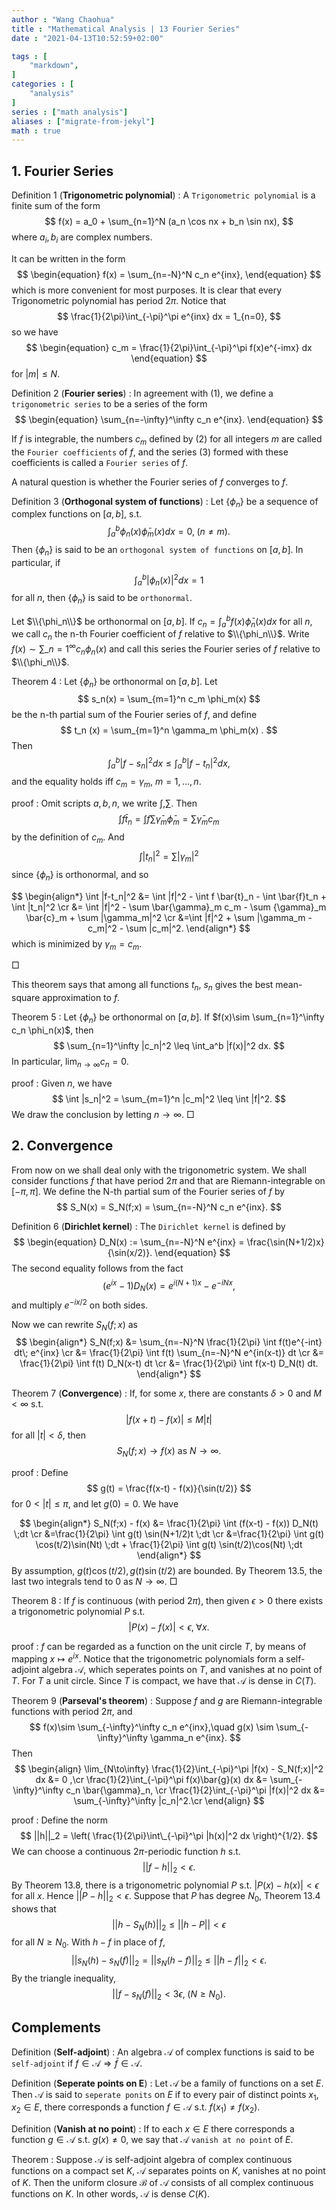 ```yaml
---
author : "Wang Chaohua"
title : "Mathematical Analysis | 13 Fourier Series"
date : "2021-04-13T10:52:59+02:00"

tags : [
    "markdown",
]
categories : [
    "analysis"
]
series : ["math analysis"]
aliases : ["migrate-from-jekyl"]
math : true
---
```







## 1. Fourier Series

Definition 1 (**Trigonometric polynomial**)
: A `Trigonometric polynomial` is a finite sum of the form
$$ 
 f(x) = a_0 + \sum_{n=1}^N (a_n \cos nx  + b_n \sin nx),
$$
where $a_i,b_i$ are complex numbers. 

It can be written in the form 
$$ 
\begin{equation}
f(x) = \sum_{n=-N}^N c_n e^{inx},
\end{equation}
$$
which is more convenient for most purposes. It is clear that every Trigonometric polynomial has period $2\pi$. Notice that 
$$ 
 \frac{1}{2\pi}\int_{-\pi}^\pi e^{inx} dx =  1_{n=0},
$$
so we have 
$$ 
\begin{equation}
c_m =   \frac{1}{2\pi}\int_{-\pi}^\pi f(x)e^{-imx} dx
\end{equation}
$$
for $|m|\leq N$. 

Definition 2 (**Fourier series**)
: In agreement with (1), we define a `trigonometric series` to be a series of the form 
$$ 
\begin{equation}
   \sum_{n=-\infty}^\infty c_n e^{inx}.
\end{equation}
$$

If $f$ is integrable, the numbers $c_m$ defined by (2) for all integers $m$ are called the `Fourier coefficients` of $f$, and the series (3) formed with these coefficients is called a `Fourier series` of $f$.


A natural question is whether the Fourier series of $f$ converges to $f$.

Definition 3 (**Orthogonal system of functions**)
: Let $\{\phi_n\}$ be a sequence of complex functions on $[a,b]$, s.t. 
$$ 
 \int_a^b \phi_n(x) \bar{\phi}_m(x) dx = 0,\; (n\neq m) .
$$
Then $\{\phi_n\}$ is said to be an `orthogonal system of functions` on $[a,b]$. In particular, if 
$$ 
   \int_a^b |\phi_n(x)|^2  dx = 1
$$
for all $n$, then  $\{\phi_n\}$ is said to be `orthonormal`.

Let $\\{\phi_n\\}$ be orthonormal on $[a,b]$. If $c_n = \int_a^b f(x) \bar{\phi}_n(x) dx$ for all $n$, we call $c_n$ the n-th Fourier coefficient of 
$f$ relative to $\\{\phi_n\\}$. Write $f(x) \sim \sum\_{n=1}^\infty c_n \phi_n(x)$ and call this series the Fourier series of $f$ relative to $\\{\phi_n\\}$.


Theorem 4
: Let $\{\phi_n\}$ be orthonormal on $[a,b]$. Let 
$$ 
 s_n(x) = \sum_{m=1}^n c_m \phi_m(x)
$$
be the n-th partial sum of the Fourier series of $f$, and define 
$$ 
    t_n (x) = \sum_{m=1}^n \gamma_m \phi_m(x) .
$$
Then 
$$ 
 \int_a^b |f - s_n|^2 dx \leq   \int_a^b |f - t_n|^2 dx,
$$
and the equality holds iff $c_m = \gamma_m$, $m=1,...,n$. 

proof
: Omit scripts $a,b,n$, we write $\int,\sum$. Then 
$$ 
 \int f \bar{t}_n = \int f \sum \bar{\gamma}_m \bar{\phi}_m = \sum \bar{\gamma}_m c_m
$$
by the definition of $c_m$. And 
$$ 
 \int |t_n|^2 = \sum |\gamma_m|^2
$$
since $\{\phi_n\}$ is orthonormal, and so 


$$
\begin{align*}
   \int |f-t_n|^2 &= \int |f|^2 - \int f \bar{t}_n - \int \bar{f}t_n + \int |t_n|^2 \cr
        &= \int |f|^2 - \sum \bar{\gamma}_m c_m - \sum {\gamma}_m  \bar{c}_m + \sum |\gamma_m|^2 \cr
        &=\int |f|^2 + \sum |\gamma_m - c_m|^2 - \sum |c_m|^2.
\end{align*}
$$
which is minimized by $\gamma_m = c_m$.

$\Box$

This theorem says that among all functions $t_n$, $s_n$ gives the best mean-square approximation to $f$.

Theorem 5
: Let $\{\phi_n\}$ be orthonormal on $[a,b]$. If $f(x)\sim \sum_{n=1}^\infty c_n \phi_n(x)$, then 
$$ 
   \sum_{n=1}^\infty |c_n|^2 \leq \int_a^b |f(x)|^2 dx.
$$
In particular, $\lim_{n\to\infty} c_n = 0$.

proof
: Given $n$, we have 
$$ 
 \int |s_n|^2 =    \sum_{m=1}^n |c_m|^2 \leq \int |f|^2.
$$
We draw the conclusion by letting $n\to\infty$.
$\Box$


## 2. Convergence
From now on we shall deal only with the trigonometric system. We shall consider functions $f$ that have period $2\pi$ and that are Riemann-integrable on $[-\pi,\pi]$. We define the N-th partial sum of the Fourier series of $f$ by 
$$ 
 S_N(x) = S_N(f;x) = \sum_{n=-N}^N c_n e^{inx}.
$$

Definition 6 (**Dirichlet kernel**)
: The `Dirichlet kernel` is defined by 
$$ 
\begin{equation}
 D_N(x) :=   \sum_{n=-N}^N  e^{inx} = \frac{\sin(N+1/2)x}{\sin(x/2)}.
\end{equation}
$$
The second equality follows from the fact
$$ 
   (e^{ix} - 1) D_N(x) = e^{i(N+1)x} - e^{-iNx},
$$
and multiply $e^{-ix/2}$ on both sides.

Now we can rewrite $S_N(f;x)$ as 
$$ 
 \begin{align*}
    S_N(f;x) &= \sum_{n=-N}^N \frac{1}{2\pi} \int f(t)e^{-int} dt\; e^{inx} \cr
        &= \frac{1}{2\pi}  \int f(t) \sum_{n=-N}^N   e^{in(x-t)} dt \cr
        &= \frac{1}{2\pi}  \int f(t) D_N(x-t) dt \cr
        &= \frac{1}{2\pi}  \int f(x-t) D_N(t) dt.
 \end{align*} 
$$

Theorem 7 (**Convergence**)
: If, for some $x$, there are constants $\delta>0$ and $M<\infty$ s.t. 
$$ 
 |f(x+t) - f(x)|\leq M|t|
$$
for all $|t|<\delta$, then 
$$ 
 S_N(f;x)\to f(x) \text{ as } N\to\infty.
$$

proof
: Define 
$$ 
 g(t) = \frac{f(x-t) - f(x)}{\sin(t/2)}
$$
for $0<|t|\leq \pi$, and let $g(0) = 0$. We have 

$$ 
 \begin{align*}
    S_N(f;x) - f(x) &= \frac{1}{2\pi}  \int (f(x-t) - f(x)) D_N(t) \;dt \cr
        &=\frac{1}{2\pi}  \int g(t) \sin(N+1/2)t \;dt \cr
        &=\frac{1}{2\pi}  \int g(t) \cos(t/2)\sin(Nt) \;dt + \frac{1}{2\pi}  \int g(t) \sin(t/2)\cos(Nt) \;dt
 \end{align*}
$$
By assumption, $g(t) \cos(t/2),g(t) \sin(t/2)$ are bounded. By Theorem 13.5, the last two integrals tend to 0 as $N\to\infty$.
$\Box$

Theorem 8
: If $f$ is continuous (with period $2\pi$), then given $\epsilon>0$ there exists a trigonometric polynomial $P$ s.t. 
$$ 
 |P(x) - f(x)|< \epsilon,\;\forall x.
$$

proof
: $f$ can be regarded as a function on the unit circle $T$, by means of mapping $x\mapsto e^{ix}$. Notice that the trigonometric polynomials form a self-adjoint algebra $\mathcal{A}$, which seperates points on $T$, and vanishes at no point of $T$. For $T$ a unit circle. Since $T$ is compact, we have that $\mathcal{A}$ is dense in $C(T)$.


Theorem 9 (**Parseval's theorem**)
: Suppose $f$ and $g$ are Riemann-integrable functions with period $2\pi$, and 
$$ 
 f(x)\sim \sum_{-\infty}^\infty c_n e^{inx},\quad g(x)  \sim \sum_{-\infty}^\infty \gamma_n e^{inx}.
$$
Then 
$$ 
 \begin{align}
 \lim_{N\to\infty} \frac{1}{2}\int_{-\pi}^\pi |f(x) - S_N(f;x)|^2 dx &= 0 ,\cr
 \frac{1}{2}\int_{-\pi}^\pi f(x)\bar{g}(x) dx &= \sum_{-\infty}^\infty c_n \bar{\gamma}_n, \cr
 \frac{1}{2}\int_{-\pi}^\pi |f(x)|^2 dx &= \sum_{-\infty}^\infty |c_n|^2.\cr
 \end{align}
$$

proof
: Define the norm
$$
 ||h||_2 = \left( \frac{1}{2\pi}\int\_{-\pi}^\pi |h(x)|^2 dx \right)^{1/2}.
$$
We can choose a continuous $2\pi$-periodic function $h$ s.t. 
$$
 || f-h||_2 < \epsilon.
$$
By Theorem 13.8, there is a trigonometric polynomial $P$ s.t. $|P(x) - h(x)|<\epsilon$ for all $x$. Hence $||P - h ||_2<\epsilon$. Suppose that $P$ has degree $N_0$, Theorem 13.4 shows that 
$$
 ||h - S_N(h) ||_2\leq ||h - P ||  <\epsilon
$$
for all $N\geq N_0$. With $h-f$ in place of $f$, 
$$ 
 ||s_N(h) - s_N(f) ||_2 = || s_N(h-f)||_2\leq || h-f||_2<\epsilon.
$$
By the triangle inequality,
$$ 
 ||f-s_N(f) ||_2< 3\epsilon,\; (N\geq N_0).
$$






## Complements

Definition (**Self-adjoint**)
: An algebra $\mathcal{A}$ of complex functions is said to be `self-adjoint` if $f\in\mathcal{A}\Rightarrow \bar{f}\in\mathcal{A}$.

Definition (**Seperate points on E**)
: Let $\mathcal{A}$ be a family of functions on a set $E$. Then $\mathcal{A}$ is said to `seperate ponits` on $E$ if to every pair of distinct points $x_1,x_2\in E$, there corresponds a function $f\in\mathcal{A}$ s.t. $f(x_1)\neq f(x_2)$.

Definition (**Vanish at no point**)
: If to each $x\in E$ there corresponds a function $g\in\mathcal{A}$ s.t. $g(x)\neq0$, we say that $\mathcal{A}$ `vanish at no point` of $E$.

Theorem
: Suppose $\mathcal{A}$ is self-adjoint algebra of complex continuous  functions on a compact set $K$, $\mathcal{A}$ separates points on $K$, vanishes at no point of $K$. Then the uniform closure $\mathcal{B}$ of $\mathcal{A}$ consists of all complex continuous functions on $K$. In other words, $\mathcal{A}$ is dense $C(K)$.
